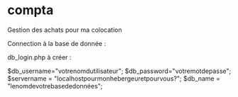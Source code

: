 # compta
Gestion des achats pour ma colocation

Connection à la base de donnée :

db_login.php à créer :

$db_username="votrenomdutilisateur";
$db_password="votremotdepasse";
$servername = "localhostpourmonhebergeuretpourvous?";
$db_name = "lenomdevotrebasededonnées";


